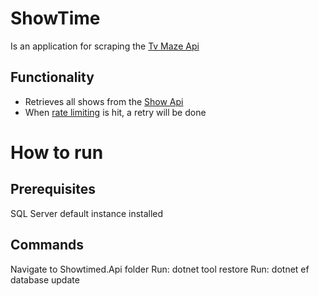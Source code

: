 # ShowTime
Is an application for scraping the [Tv Maze Api](https://www.tvmaze.com/api)

## Functionality
 - Retrieves all shows from the [Show Api](https://www.tvmaze.com/api#show-search)
 - When [rate limiting](https://www.tvmaze.com/api#rate-limiting) is hit, a retry will be done

# How to run

## Prerequisites
SQL Server default instance installed

## Commands
Navigate to Showtimed.Api folder
Run: dotnet tool restore
Run: dotnet ef database update

